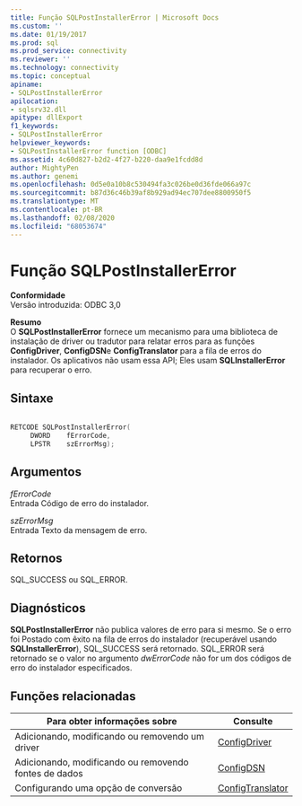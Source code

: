```yaml
---
title: Função SQLPostInstallerError | Microsoft Docs
ms.custom: ''
ms.date: 01/19/2017
ms.prod: sql
ms.prod_service: connectivity
ms.reviewer: ''
ms.technology: connectivity
ms.topic: conceptual
apiname:
- SQLPostInstallerError
apilocation:
- sqlsrv32.dll
apitype: dllExport
f1_keywords:
- SQLPostInstallerError
helpviewer_keywords:
- SQLPostInstallerError function [ODBC]
ms.assetid: 4c60d827-b2d2-4f27-b220-daa9e1fcdd8d
author: MightyPen
ms.author: genemi
ms.openlocfilehash: 0d5e0a10b8c530494fa3c026be0d36fde066a97c
ms.sourcegitcommit: b87d36c46b39af8b929ad94ec707dee8800950f5
ms.translationtype: MT
ms.contentlocale: pt-BR
ms.lasthandoff: 02/08/2020
ms.locfileid: "68053674"
---
```

# <a name="sqlpostinstallererror-function"></a>Função SQLPostInstallerError
**Conformidade**  
 Versão introduzida: ODBC 3,0  
  
 **Resumo**  
 O **SQLPostInstallerError** fornece um mecanismo para uma biblioteca de instalação de driver ou tradutor para relatar erros para as funções **ConfigDriver**, **ConfigDSN**e **ConfigTranslator** para a fila de erros do instalador. Os aplicativos não usam essa API; Eles usam **SQLInstallerError** para recuperar o erro.  
  
## <a name="syntax"></a>Sintaxe  
  
```cpp  
  
RETCODE SQLPostInstallerError(  
     DWORD    fErrorCode,  
     LPSTR    szErrorMsg);  
```  
  
## <a name="arguments"></a>Argumentos  
 *fErrorCode*  
 Entrada Código de erro do instalador.  
  
 *szErrorMsg*  
 Entrada Texto da mensagem de erro.  
  
## <a name="returns"></a>Retornos  
 SQL_SUCCESS ou SQL_ERROR.  
  
## <a name="diagnostics"></a>Diagnósticos  
 **SQLPostInstallerError** não publica valores de erro para si mesmo. Se o erro foi Postado com êxito na fila de erros do instalador (recuperável usando **SQLInstallerError**), SQL_SUCCESS será retornado. SQL_ERROR será retornado se o valor no argumento *dwErrorCode* não for um dos códigos de erro do instalador especificados.  
  
## <a name="related-functions"></a>Funções relacionadas  
  
|Para obter informações sobre|Consulte|  
|---------------------------|---------|  
|Adicionando, modificando ou removendo um driver|[ConfigDriver](../../../odbc/reference/syntax/configdriver-function.md)|  
|Adicionando, modificando ou removendo fontes de dados|[ConfigDSN](../../../odbc/reference/syntax/configdsn-function.md)|  
|Configurando uma opção de conversão|[ConfigTranslator](../../../odbc/reference/syntax/configtranslator-function.md)|
